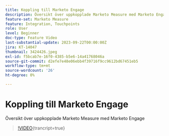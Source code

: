 ```yaml
---
title: Koppling till Marketo Engage
description: Översikt över uppkopplade Marketo Measure med Marketo Engage
feature-set: Marketo Measure
feature: Integration, Touchpoints
role: User
level: Beginner
doc-type: Feature Video
last-substantial-update: 2023-09-22T00:00:00Z
jira: KT-14047
thumbnail: 3424426.jpeg
exl-id: f5bcab7e-16f0-4385-b5e6-14a41768046a
source-git-commit: d2efe7e48e06ebb4f39716f9cc9612bd67451eb5
workflow-type: tm+mt
source-wordcount: '26'
ht-degree: 0%

---
```


# Koppling till Marketo Engage

Översikt över uppkopplade Marketo Measure med Marketo Engage

>[!VIDEO](https://video.tv.adobe.com/v/3449380/?learn=on&captions=swe){trancript=true}

